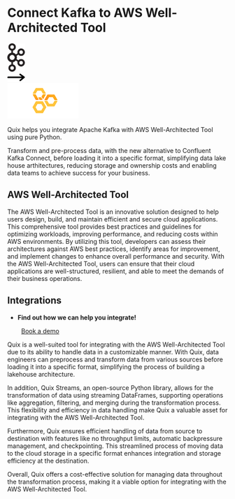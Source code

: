 # Connect Kafka to AWS Well-Architected Tool

<div class="connect-images cards blog-grid-card" markdown>
<div>
<img src="../images/kafka_logo.png" width="40px" />
</div>
<div>
<img src="../images/arrow.svg" width="40px" />
</div>
<div>
<img src="./images/aws-well-architected-tool_1.jpg" />
</div>
</div>

Quix helps you integrate Apache Kafka with AWS Well-Architected Tool using pure Python.

Transform and pre-process data, with the new alternative to Confluent Kafka Connect, before loading it into a specific format, simplifying data lake house arthitectures, reducing storage and ownership costs and enabling data teams to achieve success for your business.

## AWS Well-Architected Tool

The AWS Well-Architected Tool is an innovative solution designed to help users design, build, and maintain efficient and secure cloud applications. This comprehensive tool provides best practices and guidelines for optimizing workloads, improving performance, and reducing costs within AWS environments. By utilizing this tool, developers can assess their architectures against AWS best practices, identify areas for improvement, and implement changes to enhance overall performance and security. With the AWS Well-Architected Tool, users can ensure that their cloud applications are well-structured, resilient, and able to meet the demands of their business operations.

## Integrations

<div class="grid cards" markdown>

- __Find out how we can help you integrate!__

    <a class="md-button md-button--primary" href="https://share.hsforms.com/1iW0TmZzKQMChk0lxd_tGiw4yjw2?__hstc=175542013.2303933fbd746c0ac86d9ccbe9bc9100.1728383268831.1729603416735.1729620918855.31&__hssc=175542013.1.1729620918855&__hsfp=2132701734" target="_blank" style="margin:.5rem;">Book a demo</a>

</div>


Quix is a well-suited tool for integrating with the AWS Well-Architected Tool due to its ability to handle data in a customizable manner. With Quix, data engineers can preprocess and transform data from various sources before loading it into a specific format, simplifying the process of building a lakehouse architecture. 

In addition, Quix Streams, an open-source Python library, allows for the transformation of data using streaming DataFrames, supporting operations like aggregation, filtering, and merging during the transformation process. This flexibility and efficiency in data handling make Quix a valuable asset for integrating with the AWS Well-Architected Tool.

Furthermore, Quix ensures efficient handling of data from source to destination with features like no throughput limits, automatic backpressure management, and checkpointing. This streamlined process of moving data to the cloud storage in a specific format enhances integration and storage efficiency at the destination.

Overall, Quix offers a cost-effective solution for managing data throughout the transformation process, making it a viable option for integrating with the AWS Well-Architected Tool.

